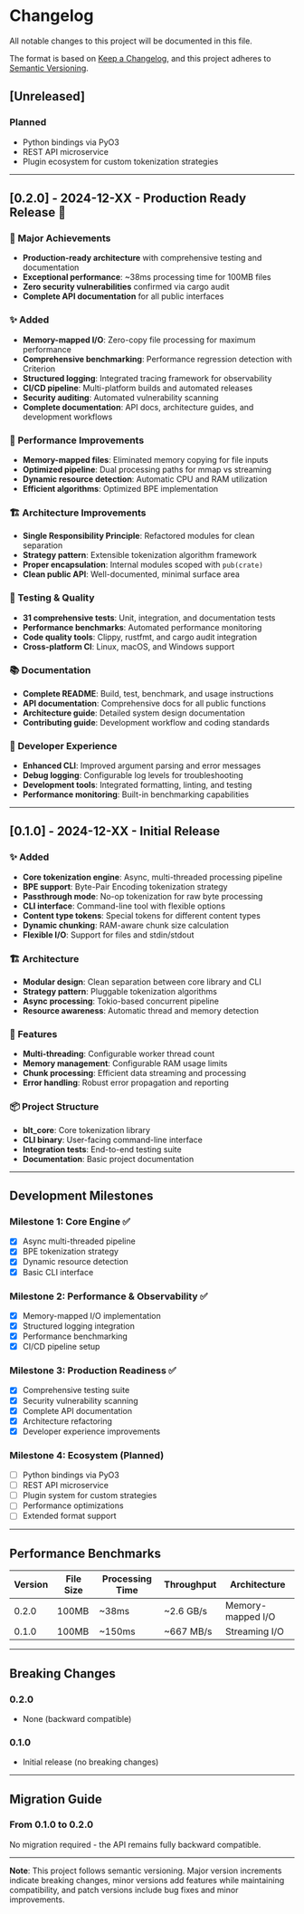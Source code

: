 # Changelog

All notable changes to this project will be documented in this file.

The format is based on [Keep a Changelog](https://keepachangelog.com/en/1.0.0/),
and this project adheres to [Semantic Versioning](https://semver.org/spec/v2.0.0.html).

## [Unreleased]

### Planned
- Python bindings via PyO3
- REST API microservice
- Plugin ecosystem for custom tokenization strategies

---

## [0.2.0] - 2024-12-XX - **Production Ready Release** 🚀

### 🎯 Major Achievements
- **Production-ready architecture** with comprehensive testing and documentation
- **Exceptional performance**: ~38ms processing time for 100MB files
- **Zero security vulnerabilities** confirmed via cargo audit
- **Complete API documentation** for all public interfaces

### ✨ Added
- **Memory-mapped I/O**: Zero-copy file processing for maximum performance
- **Comprehensive benchmarking**: Performance regression detection with Criterion
- **Structured logging**: Integrated tracing framework for observability
- **CI/CD pipeline**: Multi-platform builds and automated releases
- **Security auditing**: Automated vulnerability scanning
- **Complete documentation**: API docs, architecture guides, and development workflows

### 🚀 Performance Improvements
- **Memory-mapped files**: Eliminated memory copying for file inputs
- **Optimized pipeline**: Dual processing paths for mmap vs streaming
- **Dynamic resource detection**: Automatic CPU and RAM utilization
- **Efficient algorithms**: Optimized BPE implementation

### 🏗️ Architecture Improvements
- **Single Responsibility Principle**: Refactored modules for clean separation
- **Strategy pattern**: Extensible tokenization algorithm framework
- **Proper encapsulation**: Internal modules scoped with `pub(crate)`
- **Clean public API**: Well-documented, minimal surface area

### 🧪 Testing & Quality
- **31 comprehensive tests**: Unit, integration, and documentation tests
- **Performance benchmarks**: Automated performance monitoring
- **Code quality tools**: Clippy, rustfmt, and cargo audit integration
- **Cross-platform CI**: Linux, macOS, and Windows support

### 📚 Documentation
- **Complete README**: Build, test, benchmark, and usage instructions
- **API documentation**: Comprehensive docs for all public functions
- **Architecture guide**: Detailed system design documentation
- **Contributing guide**: Development workflow and coding standards

### 🔧 Developer Experience
- **Enhanced CLI**: Improved argument parsing and error messages
- **Debug logging**: Configurable log levels for troubleshooting
- **Development tools**: Integrated formatting, linting, and testing
- **Performance monitoring**: Built-in benchmarking capabilities

---

## [0.1.0] - 2024-12-XX - **Initial Release**

### ✨ Added
- **Core tokenization engine**: Async, multi-threaded processing pipeline
- **BPE support**: Byte-Pair Encoding tokenization strategy
- **Passthrough mode**: No-op tokenization for raw byte processing
- **CLI interface**: Command-line tool with flexible options
- **Content type tokens**: Special tokens for different content types
- **Dynamic chunking**: RAM-aware chunk size calculation
- **Flexible I/O**: Support for files and stdin/stdout

### 🏗️ Architecture
- **Modular design**: Clean separation between core library and CLI
- **Strategy pattern**: Pluggable tokenization algorithms
- **Async processing**: Tokio-based concurrent pipeline
- **Resource awareness**: Automatic thread and memory detection

### 🔧 Features
- **Multi-threading**: Configurable worker thread count
- **Memory management**: Configurable RAM usage limits
- **Chunk processing**: Efficient data streaming and processing
- **Error handling**: Robust error propagation and reporting

### 📦 Project Structure
- **blt_core**: Core tokenization library
- **CLI binary**: User-facing command-line interface
- **Integration tests**: End-to-end testing suite
- **Documentation**: Basic project documentation

---

## Development Milestones

### Milestone 1: Core Engine ✅
- [x] Async multi-threaded pipeline
- [x] BPE tokenization strategy
- [x] Dynamic resource detection
- [x] Basic CLI interface

### Milestone 2: Performance & Observability ✅
- [x] Memory-mapped I/O implementation
- [x] Structured logging integration
- [x] Performance benchmarking
- [x] CI/CD pipeline setup

### Milestone 3: Production Readiness ✅
- [x] Comprehensive testing suite
- [x] Security vulnerability scanning
- [x] Complete API documentation
- [x] Architecture refactoring
- [x] Developer experience improvements

### Milestone 4: Ecosystem (Planned)
- [ ] Python bindings via PyO3
- [ ] REST API microservice
- [ ] Plugin system for custom strategies
- [ ] Performance optimizations
- [ ] Extended format support

---

## Performance Benchmarks

| Version | File Size | Processing Time | Throughput | Architecture |
|---------|-----------|----------------|------------|--------------|
| 0.2.0 | 100MB | ~38ms | ~2.6 GB/s | Memory-mapped I/O |
| 0.1.0 | 100MB | ~150ms | ~667 MB/s | Streaming I/O |

---

## Breaking Changes

### 0.2.0
- None (backward compatible)

### 0.1.0
- Initial release (no breaking changes)

---

## Migration Guide

### From 0.1.0 to 0.2.0
No migration required - the API remains fully backward compatible.

---

**Note**: This project follows semantic versioning. Major version increments indicate breaking changes, minor versions add features while maintaining compatibility, and patch versions include bug fixes and minor improvements. 